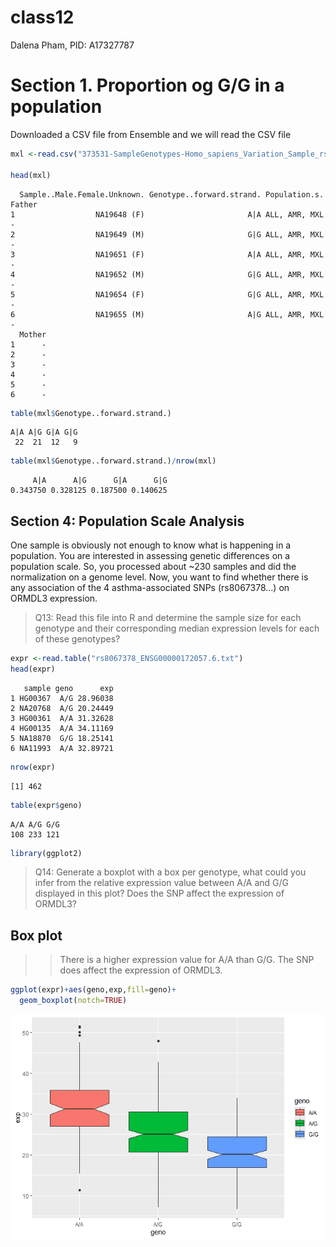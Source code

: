 # class12
Dalena Pham, PID: A17327787

# Section 1. Proportion og G/G in a population

Downloaded a CSV file from Ensemble and we will read the CSV file

``` r
mxl <-read.csv("373531-SampleGenotypes-Homo_sapiens_Variation_Sample_rs8067378.csv")

head(mxl)
```

      Sample..Male.Female.Unknown. Genotype..forward.strand. Population.s. Father
    1                  NA19648 (F)                       A|A ALL, AMR, MXL      -
    2                  NA19649 (M)                       G|G ALL, AMR, MXL      -
    3                  NA19651 (F)                       A|A ALL, AMR, MXL      -
    4                  NA19652 (M)                       G|G ALL, AMR, MXL      -
    5                  NA19654 (F)                       G|G ALL, AMR, MXL      -
    6                  NA19655 (M)                       A|G ALL, AMR, MXL      -
      Mother
    1      -
    2      -
    3      -
    4      -
    5      -
    6      -

``` r
table(mxl$Genotype..forward.strand.)
```


    A|A A|G G|A G|G 
     22  21  12   9 

``` r
table(mxl$Genotype..forward.strand.)/nrow(mxl)
```


         A|A      A|G      G|A      G|G 
    0.343750 0.328125 0.187500 0.140625 

## Section 4: Population Scale Analysis

One sample is obviously not enough to know what is happening in a
population. You are interested in assessing genetic differences on a
population scale. So, you processed about ~230 samples and did the
normalization on a genome level. Now, you want to find whether there is
any association of the 4 asthma-associated SNPs (rs8067378…) on ORMDL3
expression.

> Q13: Read this file into R and determine the sample size for each
> genotype and their corresponding median expression levels for each of
> these genotypes?

``` r
expr <-read.table("rs8067378_ENSG00000172057.6.txt")
head(expr)
```

       sample geno      exp
    1 HG00367  A/G 28.96038
    2 NA20768  A/G 20.24449
    3 HG00361  A/A 31.32628
    4 HG00135  A/A 34.11169
    5 NA18870  G/G 18.25141
    6 NA11993  A/A 32.89721

``` r
nrow(expr)
```

    [1] 462

``` r
table(expr$geno)
```


    A/A A/G G/G 
    108 233 121 

``` r
library(ggplot2)
```

> Q14: Generate a boxplot with a box per genotype, what could you infer
> from the relative expression value between A/A and G/G displayed in
> this plot? Does the SNP affect the expression of ORMDL3?

## Box plot

> > There is a higher expression value for A/A than G/G. The SNP does
> > affect the expression of ORMDL3.

``` r
ggplot(expr)+aes(geno,exp,fill=geno)+
  geom_boxplot(notch=TRUE)
```

![](class12_files/figure-commonmark/unnamed-chunk-8-1.png)
